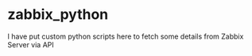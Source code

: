 # zabbix_python

I have put custom python scripts here to fetch some details from Zabbix Server via API

